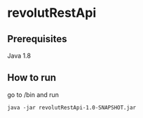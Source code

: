 # revolutRestApi
## Prerequisites
Java 1.8
## How to run
go to /bin 
and run 
```
java -jar revolutRestApi-1.0-SNAPSHOT.jar 
```
